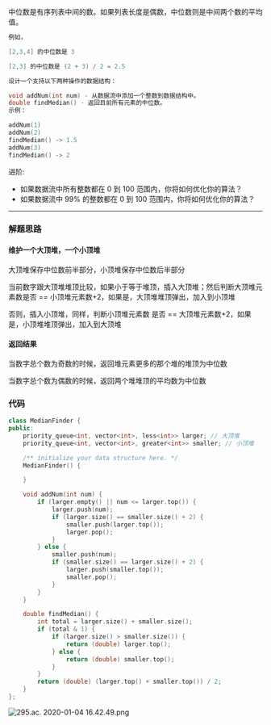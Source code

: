 中位数是有序列表中间的数。如果列表长度是偶数，中位数则是中间两个数的平均值。

```cpp
例如，

[2,3,4] 的中位数是 3

[2,3] 的中位数是 (2 + 3) / 2 = 2.5

设计一个支持以下两种操作的数据结构：

void addNum(int num) - 从数据流中添加一个整数到数据结构中。
double findMedian() - 返回目前所有元素的中位数。
示例：

addNum(1)
addNum(2)
findMedian() -> 1.5
addNum(3)
findMedian() -> 2
```

进阶:

- 如果数据流中所有整数都在 0 到 100 范围内，你将如何优化你的算法？
- 如果数据流中 99% 的整数都在 0 到 100 范围内，你将如何优化你的算法？

---

### 解题思路

#### 维护一个大顶堆，一个小顶堆

大顶堆保存中位数前半部分，小顶堆保存中位数后半部分

当前数字跟大顶堆堆顶比较，如果小于等于堆顶，插入大顶堆；然后判断大顶堆元素数是否 == 小顶堆元素数+2，如果是，大顶堆堆顶弹出，加入到小顶堆

否则，插入小顶堆，同样，判断小顶堆元素数 是否 == 大顶堆元素数+2，如果是，小顶堆堆顶弹出，加入到大顶堆

#### 返回结果

当数字总个数为奇数的时候，返回堆元素更多的那个堆的堆顶为中位数

当数字总个数为偶数的时候，返回两个堆堆顶的平均数为中位数

### 代码

```cpp
class MedianFinder {
public:
    priority_queue<int, vector<int>, less<int>> larger; // 大顶堆
    priority_queue<int, vector<int>, greater<int>> smaller; // 小顶堆

    /** initialize your data structure here. */
    MedianFinder() {

    }

    void addNum(int num) {
        if (larger.empty() || num <= larger.top()) {
            larger.push(num);
            if (larger.size() == smaller.size() + 2) {
                smaller.push(larger.top());
                larger.pop();
            }
        } else {
            smaller.push(num);
            if (smaller.size() == larger.size() + 2) {
                larger.push(smaller.top());
                smaller.pop();
            }
        }
    }

    double findMedian() {
        int total = larger.size() + smaller.size();
        if (total & 1) {
            if (larger.size() > smaller.size()) {
                return (double) larger.top();
            } else {
                return (double) smaller.top();
            }
        }
        return (double) (larger.top() + smaller.top()) / 2;
    }
};
```

![295.ac. 2020-01-04 16.42.49.png](https://pic.leetcode-cn.com/e1fb32e5eba61a98b318e4ec84103cf286f8a9f776a090f2475b7eb2adccfcca-295.ac.%202020-01-04%2016.42.49.png)
